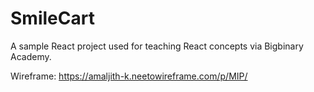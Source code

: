 # SmileCart

A sample React project used for teaching React concepts via Bigbinary Academy.

Wireframe: https://amaljith-k.neetowireframe.com/p/MIP/

